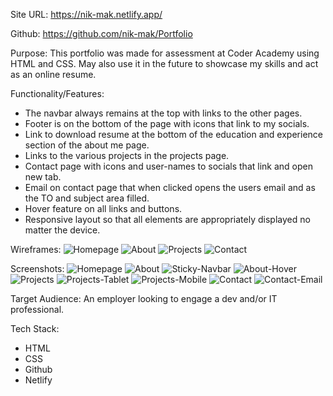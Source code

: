 Site URL: https://nik-mak.netlify.app/

Github: https://github.com/nik-mak/Portfolio

Purpose:
This portfolio was made for assessment at Coder Academy using HTML and CSS. May also use it in the future to showcase my skills and act as an online resume.

Functionality/Features:
- The navbar always remains at the top with links to the other pages.
- Footer is on the bottom of the page with icons that link to my socials.
- Link to download resume at the bottom of the education and experience section of the about me page.
- Links to the various projects in the projects page.
- Contact page with icons and user-names to socials that link and open new tab.
- Email on contact page that when clicked opens the users email and as the TO and subject area filled.
- Hover feature on all links and buttons.
- Responsive layout so that all elements are appropriately displayed no matter the device.

Wireframes:
![Homepage](./docs/wireframes/homepage.png)
![About](./docs/wireframes/about.png)
![Projects](./docs/wireframes/projects.png)
![Contact](./docs/wireframes/contact.png)

Screenshots:
![Homepage](./docs/screenshots/homepage.png)
![About](./docs/screenshots/about.png)
![Sticky-Navbar](./docs/screenshots/about-nav.png)
![About-Hover](./docs/screenshots/about-nav-hover.png)
![Projects](./docs/screenshots/projects-hover.png)
![Projects-Tablet](./docs/screenshots/projects-tablet.png)
![Projects-Mobile](./docs/screenshots/projects-mobile.png)
![Contact](./docs/screenshots/contact-hover.png)
![Contact-Email](./docs/screenshots/contact-email.png)

Target Audience:
An employer looking to engage a dev and/or IT professional. 

Tech Stack:
- HTML
- CSS
- Github
- Netlify
